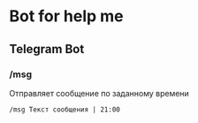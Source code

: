 # Bot for help me
## Telegram Bot
### /msg
Отправляет сообщение по заданному времени

`/msg Текст сообщения | 21:00`